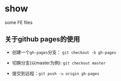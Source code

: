 # show
some FE files


## 关于github pages的使用

* 创建一个`gh-pages`分支： `git checkout -b gh-pages`

* 切换分支(以master为例): `git checkout master`

* 提交到远程：`git push -u origin gh-pages`

